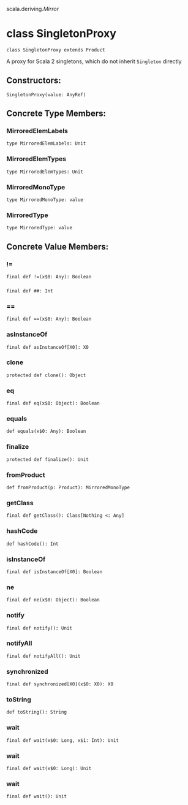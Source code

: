 scala.deriving$.Mirror$
# class SingletonProxy

<pre><code class="language-scala" >class SingletonProxy extends Product</pre></code>
A proxy for Scala 2 singletons, which do not inherit `Singleton` directly

## Constructors:
<pre><code class="language-scala" >SingletonProxy(value: AnyRef)</pre></code>

## Concrete Type Members:
### MirroredElemLabels
<pre><code class="language-scala" >type MirroredElemLabels: Unit</pre></code>

### MirroredElemTypes
<pre><code class="language-scala" >type MirroredElemTypes: Unit</pre></code>

### MirroredMonoType
<pre><code class="language-scala" >type MirroredMonoType: value</pre></code>

### MirroredType
<pre><code class="language-scala" >type MirroredType: value</pre></code>

## Concrete Value Members:
### !=
<pre><code class="language-scala" >final def !=(x$0: Any): Boolean</pre></code>

### ##
<pre><code class="language-scala" >final def ##: Int</pre></code>

### ==
<pre><code class="language-scala" >final def ==(x$0: Any): Boolean</pre></code>

### asInstanceOf
<pre><code class="language-scala" >final def asInstanceOf[X0]: X0</pre></code>

### clone
<pre><code class="language-scala" >protected def clone(): Object</pre></code>

### eq
<pre><code class="language-scala" >final def eq(x$0: Object): Boolean</pre></code>

### equals
<pre><code class="language-scala" >def equals(x$0: Any): Boolean</pre></code>

### finalize
<pre><code class="language-scala" >protected def finalize(): Unit</pre></code>

### fromProduct
<pre><code class="language-scala" >def fromProduct(p: Product): MirroredMonoType</pre></code>

### getClass
<pre><code class="language-scala" >final def getClass(): Class[Nothing <: Any]</pre></code>

### hashCode
<pre><code class="language-scala" >def hashCode(): Int</pre></code>

### isInstanceOf
<pre><code class="language-scala" >final def isInstanceOf[X0]: Boolean</pre></code>

### ne
<pre><code class="language-scala" >final def ne(x$0: Object): Boolean</pre></code>

### notify
<pre><code class="language-scala" >final def notify(): Unit</pre></code>

### notifyAll
<pre><code class="language-scala" >final def notifyAll(): Unit</pre></code>

### synchronized
<pre><code class="language-scala" >final def synchronized[X0](x$0: X0): X0</pre></code>

### toString
<pre><code class="language-scala" >def toString(): String</pre></code>

### wait
<pre><code class="language-scala" >final def wait(x$0: Long, x$1: Int): Unit</pre></code>

### wait
<pre><code class="language-scala" >final def wait(x$0: Long): Unit</pre></code>

### wait
<pre><code class="language-scala" >final def wait(): Unit</pre></code>

